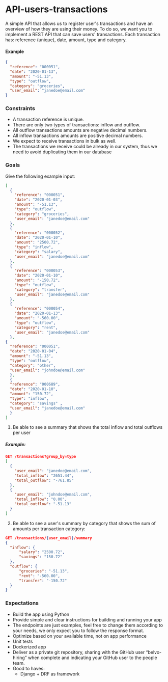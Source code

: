 # API-users-transactions

A simple API that allows us to register user's transactions and have an overview of how they are using their money. To do so, we want you to implement a REST API that can save users' transactions. Each transaction has: reference (unique), date, amount, type and category.

#### Example 

```json
{
  "reference": "000051",
  "date": "2020-01-13",
  "amount": "-51.13", 
  "type": "outflow",
  "category": "groceries", 
  "user_email": "janedoe@email.com"
}
```

### Constraints
  - A transaction reference is unique.
  - There are only two types of transactions: inflow and outflow.
  - All outflow transactions amounts are negative decimal numbers. 
  - All inflow transactions amounts are positive decimal numbers. 
  - We expect to receive transactions in bulk as well. 
  - The transactions we receive could be already in our system, thus we need to avoid duplicating them in our database
  
### Goals

Give the following example input:

```json
[
  {
    "reference": "000051",
    "date": "2020-01-03",
    "amount": "-51.13",
    "type": "outflow",
    "category": "groceries",
    "user_email": "janedoe@email.com"
  },
  {
    "reference": "000052",
    "date": "2020-01-10",
    "amount": "2500.72",
    "type": "inflow",
    "category": "salary",
    "user_email": "janedoe@email.com"
  },
  {
    "reference": "000053",
    "date": "2020-01-10",
    "amount": "-150.72",
    "type": "outflow",
    "category": "transfer",
    "user_email": "janedoe@email.com"
  },
  {
    "reference": "000054",
    "date": "2020-01-13",
    "amount": "-560.00",
    "type": "outflow",
    "category": "rent",
    "user_email": "janedoe@email.com"
  },
{
  "reference": "000051",
  "date": "2020-01-04",
  "amount": "-51.13",
  "type": "outflow",
  "category": "other",
  "user_email": "johndoe@email.com"
  },
  {
  "reference": "000689",
  "date": "2020-01-10",
  "amount": "150.72",
  "type": "inflow",
  "category": "savings" ,
  "user_email": "janedoe@email.com" 
  }
]
```
1. Be able to see a summary that shows the total inflow and total outflows per user

##### Example:

```json
GET /transactions?group_by=type
[ 
  { 
    "user_email": "janedoe@email.com",
    "total_inflow": "2651.44",
    "total_outflow": "-761.85" 
  },
  { 
    "user_email": "johndoe@email.com", 
    "total_inflow": "0.00", 
    "total_outflow": "-51.13"
  }
]
```


2.  Be able to see a user's summary by category that shows the sum of amounts per transaction category:

```json
GET /transactions/{user_email}/summary 
{ 
  "inflow": {
      "salary": "2500.72",
      "savings": "150.72"
  },
  "outflow": {
      "groceries": "-51.13", 
      "rent": "-560.00", 
      "transfer": "-150.72"
  }
}
```
### Expectations

- Build the app using Python 
- Provide simple and clear instructions for building and running your app
- The endpoints are just examples, feel free to change them according to your needs, we only expect you to follow the response format. 
- Optimize based on your available time, not on app performance 
- Unit tests 
- Dockerized app 
- Deliver as a private git repository, sharing with the GitHub user “belvo-hiring” when complete and indicating your GitHub user to the people team. 
- Good to haves: 
    - Django + DRF as framework
